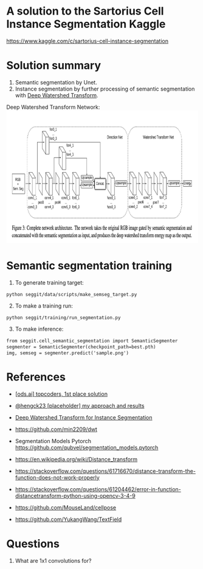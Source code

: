 
# A solution to the Sartorius Cell Instance Segmentation Kaggle
https://www.kaggle.com/c/sartorius-cell-instance-segmentation


# Solution summary
1. Semantic segmentation by Unet.
2. Instance segmentation by further processing of semantic segmentation with [Deep Watershed Transform](https://arxiv.org/pdf/1611.08303.pdf).

Deep Watershed Transform Network:  
<img src="images/direction_net.png" width=900 height=350>

# Semantic segmentation training
1. To generate training target:
```
python seggit/data/scripts/make_semseg_target.py
```
2. To make a training run:
```
python seggit/training/run_segmentation.py
```
3. To make inference:
```
from seggit.cell_semantic_segmentation import SemanticSegmenter
segmenter = SemanticSegmenter(checkpoint_path=best.pth)
img, semseg = segmenter.predict('sample.png')
```




# References
- [[ods.ai] topcoders, 1st place solution](https://www.kaggle.com/c/data-science-bowl-2018/discussion/54741)
- [@hengck23 [placeholder] my approach and results](https://www.kaggle.com/c/sartorius-cell-instance-segmentation/discussion/285516)
- [Deep Watershed Transform for Instance Segmentation](https://arxiv.org/pdf/1611.08303.pdf)
- https://github.com/min2209/dwt
- Segmentation Models Pytorch https://github.com/qubvel/segmentation_models.pytorch
- https://en.wikipedia.org/wiki/Distance_transform
- https://stackoverflow.com/questions/61716670/distance-transform-the-function-does-not-work-properly
- https://stackoverflow.com/questions/61204462/error-in-function-distancetransform-python-using-opencv-3-4-9

- https://github.com/MouseLand/cellpose
- https://github.com/YukangWang/TextField


# Questions
1. What are 1x1 convolutions for?
